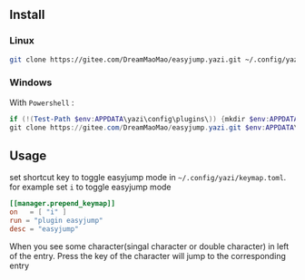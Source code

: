 
## Install

### Linux

```bash
git clone https://gitee.com/DreamMaoMao/easyjump.yazi.git ~/.config/yazi/plugins/easyjump.yazi
```

### Windows

With `Powershell` :

```powershell
if (!(Test-Path $env:APPDATA\yazi\config\plugins\)) {mkdir $env:APPDATA\yazi\config\plugins\}
git clone https://gitee.com/DreamMaoMao/easyjump.yazi.git $env:APPDATA\yazi\config\plugins\easyjump.yazi
```

## Usage

set shortcut key to toggle easyjump mode in `~/.config/yazi/keymap.toml`. for example set `i` to toggle easyjump mode

```toml
[[manager.prepend_keymap]]
on   = [ "i" ]
run = "plugin easyjump"
desc = "easyjump"
```

When you see some character(singal character or double character) in left of the entry.
Press the key of the character will jump to the corresponding entry
